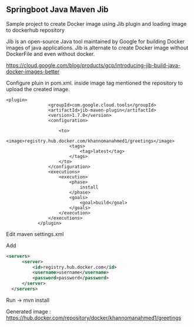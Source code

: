 ## Springboot Java Maven Jib


Sample project to create Docker image using Jib plugin and loading image to dockerhub repository

Jib is an open-source Java tool maintained by Google for building Docker images of java applications. Jib is alternate to create Docker image without DockerFile and even without docker.

 https://cloud.google.com/blog/products/gcp/introducing-jib-build-java-docker-images-better

Configure pluin in pom.xml. inside image tag  mentioned the repository to upload the created image.

```
<plugin>
                <groupId>com.google.cloud.tools</groupId>
                <artifactId>jib-maven-plugin</artifactId>
                <version>1.7.0</version>
                <configuration>

                    <to>
                        <image>registry.hub.docker.com/khannomanahmed1/greetings</image>
                        <tags>
                            <tag>latest</tag>
                        </tags>
                    </to>
                </configuration>
                <executions>
                    <execution>
                        <phase>
                            install
                        </phase>
                        <goals>
                            <goal>build</goal>
                        </goals>
                    </execution>
                </executions>
            </plugin>

 ```           
            
  Edit  maven settings.xml 
  
  Add  
   ```xml
   <servers>
         <server>
             <id>registry.hub.docker.com</id>
             <username>username</username>
             <password>password</password>
         </server>
     </servers>
  ```
  
 Run ->
       mvn install 
            
Generated image : https://hub.docker.com/repository/docker/khannomanahmed1/greetings
